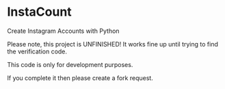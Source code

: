 # InstaCount
Create Instagram Accounts with Python

Please note, this project is UNFINISHED!
It works fine up until trying to find the verification code.

This code is only for development purposes.

If you complete it then please create a fork request.
